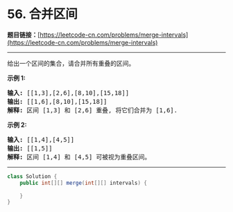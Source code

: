 # 56. 合并区间

**题目链接：**[https://leetcode-cn.com/problems/merge-intervals](https://leetcode-cn.com/problems/merge-intervals)

---

<div class="content__1Y2H">
 <div class="notranslate">
  <p>给出一个区间的集合，请合并所有重叠的区间。</p> 
  <p><strong>示例 1:</strong></p> 
  <pre class="language-text"><strong>输入:</strong> [[1,3],[2,6],[8,10],[15,18]]
<strong>输出:</strong> [[1,6],[8,10],[15,18]]
<strong>解释:</strong> 区间 [1,3] 和 [2,6] 重叠, 将它们合并为 [1,6].
</pre> 
  <p><strong>示例&nbsp;2:</strong></p> 
  <pre class="language-text"><strong>输入:</strong> [[1,4],[4,5]]
<strong>输出:</strong> [[1,5]]
<strong>解释:</strong> 区间 [1,4] 和 [4,5] 可被视为重叠区间。</pre> 
 </div>
</div>

---

```java
class Solution {
    public int[][] merge(int[][] intervals) {
        
    }
}
```